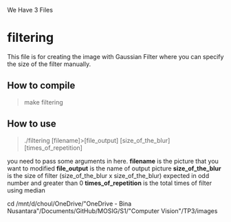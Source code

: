 We Have 3 Files

# filtering
This file is for creating the image with Gaussian Filter where you can specify the size of the filter manually.
## How to compile
> make filtering

## How to use
>./filtering [filename]>[file_output] [size_of_the_blur] [times_of_repetition]

you need to pass some arguments in here.
**filename** is the picture that you want to modified
**file_output** is the name of output picture
**size_of_the_blur** is the size of filter (size_of_the_blur x size_of_the_blur) expected in odd number and greater than 0
**times_of_repetition** is the total times of filter using median


cd /mnt/d/choul/OneDrive/"OneDrive - Bina Nusantara"/Documents/GitHub/MOSIG/S1/"Computer Vision"/TP3/images